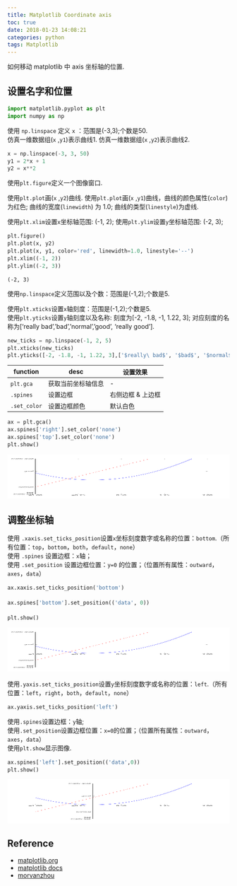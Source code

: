 ```yaml
---
title: Matplotlib Coordinate axis
toc: true
date: 2018-01-23 14:08:21
categories: python
tags: Matplotlib
---
```


如何移动 matplotlib 中 axis 坐标轴的位置.

<!-- more -->

## 设置名字和位置

```python
import matplotlib.pyplot as plt
import numpy as np
```

使用 `np.linspace` 定义 `x` ：范围是(-3,3);个数是50.     
仿真一维数据组(`x` ,`y1`)表示曲线1.  仿真一维数据组(`x` ,`y2`)表示曲线2.  

```python
x = np.linspace(-3, 3, 50)
y1 = 2*x + 1
y2 = x**2
```

使用`plt.figure`定义一个图像窗口. 

使用`plt.plot`画(`x` ,`y2`)曲线. 使用`plt.plot`画(`x` ,`y1`)曲线，曲线的颜色属性(`color`)为红色; 曲线的宽度(`linewidth`) 为 1.0; 曲线的类型(`linestyle`)为虚线.   

使用`plt.xlim`设置`x`坐标轴范围: (-1, 2); 使用`plt.ylim`设置`y`坐标轴范围: (-2, 3);   


```python
plt.figure()
plt.plot(x, y2)
plt.plot(x, y1, color='red', linewidth=1.0, linestyle='--')
plt.xlim((-1, 2))
plt.ylim((-2, 3))
```

    (-2, 3)

使用`np.linspace`定义范围以及个数：范围是(-1,2);个数是5. 

使用`plt.xticks`设置`x`轴刻度：范围是(-1,2);个数是5.   
使用`plt.yticks`设置`y`轴刻度以及名称: 刻度为[-2, -1.8, -1, 1.22, 3]; 对应刻度的名称为[‘really bad’,’bad’,’normal’,’good’, ‘really good’].

```python
new_ticks = np.linspace(-1, 2, 5)
plt.xticks(new_ticks)
plt.yticks([-2, -1.8, -1, 1.22, 3],['$really\ bad$', '$bad$', '$normal$', '$good$', '$really\ good$'])
```

function | desc | 设置效果
--------|-------|-------
`plt.gca` | 获取当前坐标轴信息 | -
`.spines` | 设置边框 | 右侧边框 & 上边框
`.set_color` | 设置边框颜色 | 默认白色


```python
ax = plt.gca()
ax.spines['right'].set_color('none')
ax.spines['top'].set_color('none')
plt.show()
```

<div class="limg1">
<img src="/images/python/matplotlib-4-ax-4_1.png" height="100" width="700" />
</div>

## 调整坐标轴

使用 `.xaxis.set_ticks_position`设置`x`坐标刻度数字或名称的位置：`bottom`.（所有位置：`top`，`bottom`，`both`，`default`，`none`）   
使用 `.spines` 设置边框：`x`轴；     
使用 `.set_position` 设置边框位置：`y=0` 的位置；（位置所有属性：`outward`，`axes`，`data`）  


```python
ax.xaxis.set_ticks_position('bottom')

ax.spines['bottom'].set_position(('data', 0))

plt.show()
```

<div class="limg1">
<img src="/images/python/matplotlib-4-ax-4_2.png" height="100" width="700" />
</div>

使用`.yaxis.set_ticks_position`设置`y`坐标刻度数字或名称的位置：`left`.（所有位置：`left`，`right`，`both`，`default`，`none`）


```python
ax.yaxis.set_ticks_position('left')
```

使用`.spines`设置边框：`y`轴;  
使用`.set_position`设置边框位置：`x=0`的位置；（位置所有属性：`outward`，`axes`，`data`）   
使用`plt.show`显示图像.


```python
ax.spines['left'].set_position(('data',0))
plt.show()
```

<div class="limg1">
<img src="/images/python/matplotlib-4-ax-4_3.png" height="100" width="700" />
</div>

[img1]: /images/python/matplotlib-4-ax-4_1.png
[img2]: /images/python/matplotlib-4-ax-4_2.png
[img3]: /images/python/matplotlib-4-ax-4_3.png

## Reference

- [matplotlib.org][1]
- [matplotlib docs][2]
- [morvanzhou][3]

[1]: https://matplotlib.org/
[2]: https://matplotlib.org/contents.html
[3]: https://morvanzhou.github.io


